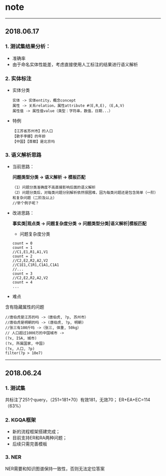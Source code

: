 ﻿# note
---
## 2018.06.17

### 1. 测试集结果分析：
* 准确率
* 由于命名实体性能差，考虑直接使用人工标注的结果进行语义解析

### 2. 实体标注
* 实体分类
    ```
    实体 -> 实体entity，概念concept
    属性 -> 关系relation，属性attribute #(E,R,E), (E,A,V)
    属性值 -> 属性值value（类型：字符串，数值，日期...）
    ```
    
* 特例
    ```
    【江苏省苏州市】的人口
    【歌手李娜】的年龄
    【中国】【首都】是北京吗
    ```

### 3. 语义解析思路
* 当前思路：

    **问题类型分类 -> 语义解析 -> 模板匹配**
    ```
    （1）问题分类准确度不高直接影响后面的语义解析    
    （2）问题分类后，对每类问题分别解析依然很困难，因为每类问题还是包含简单（一阶）和复杂问题（二阶及以上）
    //举个例子呢？
    ```
    
* 改进思路：

    **事实类|观点类 -> 问题复杂度分类 -> 问题类型分类|语义解析|模板匹配**

    * 问题复杂度分类
    ```
    count = 0
    count = 1
    //C1,E1,R1,A1,V1
    count = 2
    //C2,E2,R2,A2,V2
    //C1E1,C1R1,C1A1,C1A1
    //...
    count = 3
    //C2,E2,R2,A2,V2
    count = 4
    ...
    ```
    
* 难点

含有隐藏属性的问题
```
//唐伯虎是江苏的吗 ->（唐伯虎, ?p, 苏州市）
//唐伯虎是明朝的吗 -> (唐伯虎, ?p, 明朝)
//张三有100斤吗 ->（张三, 体重, 50kg）
// 人口超过1000万的中国城市 ->
(?x, ISA, 城市)
(?x, 所属国家, 中国)
(?x, 人口, ?p)
filter(?p > 10e7)
```

---
## 2018.06.24

### 1. 测试集

共标注了251个query，（251=181+70）有效181，无效70；
ER+EA+EC=114（63%）

### 2. KGQA框架
* 新的流程框架搭建完成；
* 目前支持ER和RA两种问题；
* 后续只需完善模板

### 3. NER
NER需要和知识图谱保持一致性，否则无法定位答案

